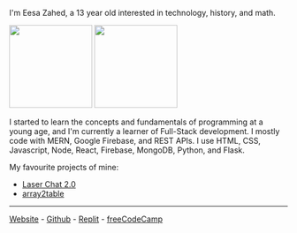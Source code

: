 I'm Eesa Zahed, a 13 year old interested in technology, history, and math.

<img height="150" src="https://github-readme-stats.vercel.app/api?username=eesazahed&include_all_commits=true&show_icons=true&theme=dark" />
<img height="150" src="https://github-readme-stats.vercel.app/api/top-langs/?username=eesazahed&theme=dark&layout=compact" />

I started to learn the concepts and fundamentals of programming at a young age, and I'm currently a learner of Full-Stack development. I mostly code with MERN, Google Firebase, and REST APIs. I use HTML, CSS, Javascript, Node, React, Firebase, MongoDB, Python, and Flask.

My favourite projects of mine:

- [Laser Chat 2.0](https://github.com/eesazahed/laser-chat-2.0)
- [array2table](https://github.com/eesazahed/array2table)

<hr>

[Website](https://eesa.zahed.ca) - [Github](https://github.com/eesazahed) - [Replit](https://replit.com/@eesazahed) - [freeCodeCamp](https://forum.freecodecamp.org/u/eesa/)
